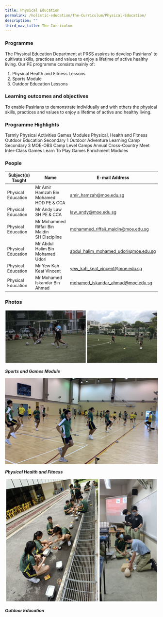 ```yaml
---
title: Physical Education
permalink: /holistic-education/The-Curriculum/Physical-Education/
description: ""
third_nav_title: The Curriculum
---
```

### Programme

The Physical Education Department at PRSS aspires to develop Pasirians' to cultivate skills, practices and values to enjoy a lifetime of active healthy living. Our PE programme consists mainly of:

1. Physical Health and Fitness Lessons
2. Sports Module
3. Outdoor Education Lessons

### Learning outcomes and objectives

To enable Pasirians to demonstrate individually and with others the physical skills, practices and values to enjoy a lifetime of active and healthy living.

### Programme Highlights

Termly Physical Activities Games Modules 
Physical, Health and Fitness
Outdoor Education
Secondary 1 Outdoor Adventure Learning Camp
Secondary 3 MOE-OBS Camp 
Level Camps 
Annual Cross-Country Meet
Inter-Class Games
Learn To Play Games Enrichment Modules

### People

| Subject(s) Taught | Name | E-mail Address |
| -------- | -------- | -------- |
| Physical Education  | Mr Amir Hamzah Bin Mohamed<br> HOD PE &amp; CCA | [amir_hamzah@moe.edu.sg](mailto:AMIR_HAMZAH@moe.edu.sg) |
| Physical Education | Mr Andy Law<br> SH PE &amp; CCA | [law_andy@moe.edu.sg](mailto:law_andy@moe.edu.sg) |
| Physical Education  | Mr Mohammed Riffaii Bin Maidin<br> SH Discipline | [mohammed_riffaii_maidin@moe.edu.sg](mailto:mohammed_riffaii_maidin@moe.edu.sg)|
| Physical Education  | Mr Abdul Halim Bin Mohamed Udori | [abdul_halim_mohamed_udori@moe.edu.sg](mailto:abdul_halim_mohamed_udori@moe.edu.sg)|
| Physical Education  | Mr Yew Kah Keat Vincent| [yew_kah_keat_vincent@moe.edu.sg](mailto:yew_kah_keat_vincent@moe.edu.sg)|
| Physical Education  | Mr Mohamed Iskandar Bin Ahmad | [mohamed_iskandar_ahmad@moe.edu.sg](mailto:mohamed_iskandar_ahmad@moe.edu.sg)  |

### Photos

![](/images/physical.png)

_**Sports and Games Module**_  
  
![](/images/PHF.jpeg)

_**Physical Health and Fitness**_
  
![](/images/physical2.png)

_**Outdoor Education**_